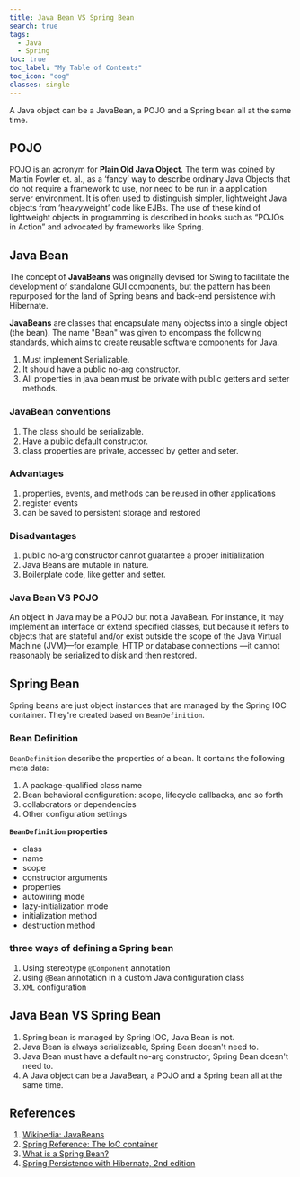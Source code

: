 ```yaml
---
title: Java Bean VS Spring Bean
search: true
tags: 
  - Java
  - Spring
toc: true
toc_label: "My Table of Contents"
toc_icon: "cog"
classes: single
---
```


A Java object can be a JavaBean, a POJO and a Spring bean all at the same time.

## POJO

POJO is an acronym for **Plain Old Java Object**. The term was coined by Martin Fowler et. al., as a ‘fancy’ way to describe ordinary Java Objects that do not require a framework to use, nor need to be run in a application server environment. It is often used to distinguish simpler, lightweight Java objects from ‘heavyweight’ code like EJBs. The use of these kind of lightweight objects in programming is described in books such as “POJOs in Action” and advocated by frameworks like Spring.

## Java Bean

The concept of **JavaBeans** was originally devised for Swing to facilitate the development of standalone GUI components, but the pattern has been repurposed for the land of Spring beans and back-end persistence with Hibernate.

**JavaBeans** are classes that encapsulate many objectss into a single object (the bean). The name "Bean" was given to encompass the following standards, which aims to create reusable software components for Java.

1. Must implement Serializable.
2. It should have a public no-arg constructor.
3. All properties in java bean must be private with public getters and setter methods.

### JavaBean conventions

1. The class should be serializable.
2. Have a public default constructor.
3. class properties are private, accessed by getter and seter.

### Advantages

1. properties, events, and methods can be reused in other applications
2. register events
3. can be saved to persistent storage and restored

### Disadvantages

1. public no-arg constructor cannot guatantee a proper initialization
2. Java Beans are mutable in nature.
3. Boilerplate code, like getter and setter.

### Java Bean VS POJO

An object in Java may be a POJO but not a JavaBean. For instance, it may implement an interface or extend specified classes, but because it refers to objects that are stateful and/or exist outside the scope of the Java Virtual Machine (JVM)—for example, HTTP or database connections —it cannot reasonably be serialized to disk and then restored.

## Spring Bean

Spring beans are just object instances that are managed by the Spring IOC container. They're created based on `BeanDefinition`.

### Bean Definition

`BeanDefinition` describe the properties of a bean.
It contains the following meta data:

1. A package-qualified class name
2. Bean behavioral configuration: scope, lifecycle callbacks, and so forth
3. collaborators or dependencies
4. Other configuration settings

**`BeanDefinition` properties**

- class
- name
- scope
- constructor arguments
- properties
- autowiring mode
- lazy-initialization mode
- initialization method
- destruction method

### three ways of defining a Spring bean

1. Using stereotype `@Component` annotation
2. using `@Bean` annotation in a custom Java configuration class
3. `XML` configuration

## Java Bean VS Spring Bean

1. Spring bean is managed by Spring IOC, Java Bean is not.
2. Java Bean is always serializeable, Spring Bean doesn't need to.
3. Java Bean must have a default no-arg constructor, Spring Bean doesn't need to.
4. A Java object can be a JavaBean, a POJO and a Spring bean all at the same time.

## References

1. [Wikipedia: JavaBeans](https://en.wikipedia.org/wiki/JavaBeans#JavaBean_conventions)
2. [Spring Reference: The IoC container](https://docs.spring.io/spring/docs/3.2.x/spring-framework-reference/html/beans.html)
3. [What is a Spring Bean?](https://www.baeldung.com/spring-bean)
4. [Spring Persistence with Hibernate, 2nd edition](https://www.apress.com/gp/book/9781484202692/)
